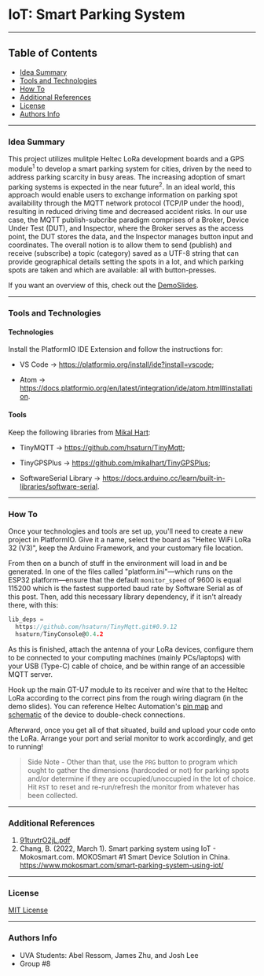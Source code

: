 # IoT: Smart Parking System


---

## Table of Contents

- [Idea Summary](#idea-summary)
- [Tools and Technologies](#tools-and-technologies)
- [How To](#how-to)
- [Additional References](#additional-references)
- [License](#license)
- [Authors Info](#authors-info)

---


### Idea Summary

This project utilizes mulitple Heltec LoRa development boards and a GPS module<sup>1</sup> to develop a smart parking system for cities, driven by the need to address parking scarcity in busy areas. The increasing adoption of smart parking systems is expected in the near future<sup>2</sup>. In an ideal world, this approach would enable users to exchange information on parking spot availability through the MQTT network protocol (TCP/IP under the hood), resulting in reduced driving time and decreased accident risks. In our use case, the MQTT publish-subcribe paradigm comprises of a Broker, Device Under Test (DUT), and Inspector, where the Broker serves as the access point, the DUT stores the data, and the Inspector manages button input and coordinates. The overall notion is to allow them to send (publish) and receive (subscribe) a topic (category) saved as a UTF-8 string that can provide geographical details setting the spots in a lot, and  which parking spots are taken and which are available: all with button-presses. 

If you want an overview of this, check out the [DemoSlides](https://github.com/Honestabe9/IoTSmartParkingSystem/blob/main/Group8Final/DemoSlides/IoT%20Smart%20Parking%20System%20-%20Demo.pdf).

---

### Tools and Technologies

#### Technologies
Install the PlatformIO IDE Extension and follow the instructions for: 

* VS Code → https://platformio.org/install/ide?install=vscode;

* Atom → https://docs.platformio.org/en/latest/integration/ide/atom.html#installation.


#### Tools
Keep the following libraries from [Mikal Hart](https://github.com/mikalhart):

* TinyMQTT → https://github.com/hsaturn/TinyMqtt;

* TinyGPSPlus → https://github.com/mikalhart/TinyGPSPlus;

* SoftwareSerial Library → https://docs.arduino.cc/learn/built-in-libraries/software-serial.

---

### How To

Once your technologies and tools are set up, you'll need to create a new project in PlatformIO. Give it a name, select the board as "Heltec WiFi LoRa 32 (V3)", keep the Arduino Framework, and your customary file location. 

From then on a bunch of stuff in the environment will load in and be generated. In one of the files called "platform.ini"—which runs on the ESP32 platform—ensure that the default `monitor_speed` of 9600 is equal 115200 which is the fastest supported baud rate by Software Serial as of this post. Then, add this necessary library dependency, if it isn't already there, with this:

```C
lib_deps =
  https://github.com/hsaturn/TinyMqtt.git#0.9.12
  hsaturn/TinyConsole@0.4.2
```

As this is finished, attach the antenna of your LoRa devices, configure them to be connected to your computing machines (mainly PCs/laptops) with your USB (Type-C) cable of choice, and be within range of an accessible MQTT server.

Hook up the main GT-U7 module to its receiver and wire that to the Heltec LoRa according to the correct pins from the rough wiring diagram (in the demo slides). You can reference Heltec Automation's [pin map](https://github.com/Honestabe9/IoTSmartParkingSystem/blob/main/Group8Final/FinalWiFi/HTIT-WB32LA(F)_V3.png) and [schematic](https://github.com/Honestabe9/IoTSmartParkingSystem/blob/main/Group8Final/FinalWiFi/HTIT-WB32LA(F)_V3_Schematic_Diagram.pdf) of the device to double-check connections.

Afterward, once you get all of that situated, build and upload your code onto the LoRa. Arrange your port and serial monitor to work accordingly, and get to running!

> Side Note - Other than that, use the `PRG` button to program which ought to gather the dimensions (hardcoded or not) for parking spots and/or determine if they are occupied/unoccupied in the lot of choice. Hit `RST` to reset and re-run/refresh the monitor from whatever has been collected.

---

### Additional References

1. [91tuvtrO2jL.pdf](https://github.com/Honestabe9/IoTSmartParkingSystem/files/11425854/91tuvtrO2jL.pdf)
2. Chang, B. (2022, March 1). Smart parking system using IoT - Mokosmart.com. MOKOSmart #1 Smart Device Solution in China. https://www.mokosmart.com/smart-parking-system-using-iot/



---

### License
[MIT License](https://github.com/Honestabe9/IoTSmartParkingSystem/blob/main/LICENSE)






---

### Authors Info

- UVA Students: Abel Ressom, James Zhu, and Josh Lee
- Group #8
